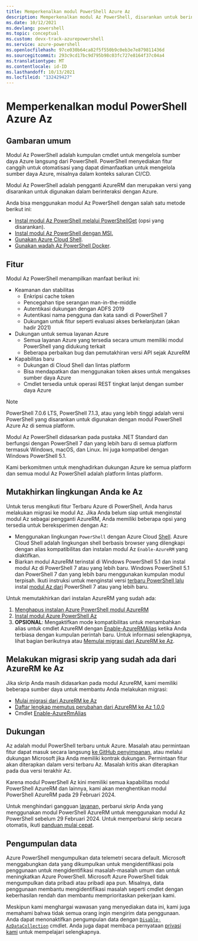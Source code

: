 ```yaml
---
title: Memperkenalkan modul PowerShell Azure Az
description: Memperkenalkan modul Az PowerShell, disarankan untuk berinteraksi dengan Azure, dan pengganti modul PowerShell AzureRM.
ms.date: 10/12/2021
ms.devlang: powershell
ms.topic: conceptual
ms.custom: devx-track-azurepowershell
ms.service: azure-powershell
ms.openlocfilehash: 97ce030b64ca82f5f550b9c0eb3e7e879811436d
ms.sourcegitcommit: 293c9cd17bc9d795b98c03fc727e8164f37c04a4
ms.translationtype: MT
ms.contentlocale: id-ID
ms.lasthandoff: 10/13/2021
ms.locfileid: "132429427"
---
```

# <a name="introducing-the-azure-az-powershell-module"></a>Memperkenalkan modul PowerShell Azure Az

## <a name="overview"></a>Gambaran umum

Modul Az PowerShell adalah kumpulan cmdlet untuk mengelola sumber daya Azure langsung dari PowerShell.
PowerShell menyediakan fitur canggih untuk otomatisasi yang dapat dimanfaatkan untuk mengelola sumber daya Azure, misalnya dalam konteks saluran CI/CD.

Modul Az PowerShell adalah pengganti AzureRM dan merupakan versi yang disarankan untuk digunakan dalam berinteraksi dengan Azure.

Anda bisa menggunakan modul Az PowerShell dengan salah satu metode berikut ini:

* [Instal modul Az PowerShell melalui PowerShellGet](install-az-ps.md) (opsi yang disarankan).
* [Instal modul Az PowerShell dengan MSI.](install-az-ps-msi.md)
* [Gunakan Azure Cloud Shell](/azure/cloud-shell/overview).
* [Gunakan wadah Az PowerShell Docker](azureps-in-docker.md).

## <a name="features"></a>Fitur

Modul Az PowerShell menampilkan manfaat berikut ini:

* Keamanan dan stabilitas
  * Enkripsi cache token
  * Pencegahan tipe serangan man-in-the-middle
  * Autentikasi dukungan dengan ADFS 2019
  * Autentikasi nama pengguna dan kata sandi di PowerShell 7
  * Dukungan untuk fitur seperti evaluasi akses berkelanjutan (akan hadir 2021)
* Dukungan untuk semua layanan Azure
  * Semua layanan Azure yang tersedia secara umum memiliki modul PowerShell yang didukung terkait
  * Beberapa perbaikan bug dan pemutakhiran versi API sejak AzureRM
* Kapabilitas baru
  * Dukungan di Cloud Shell dan lintas platform
  * Bisa mendapatkan dan menggunakan token akses untuk mengakses sumber daya Azure
  * Cmdlet tersedia untuk operasi REST tingkat lanjut dengan sumber daya Azure

> [!NOTE]
> PowerShell 7.0.6 LTS, PowerShell 7.1.3, atau yang lebih tinggi adalah versi PowerShell yang disarankan untuk digunakan dengan modul PowerShell Azure Az di semua platform.

Modul Az PowerShell didasarkan pada pustaka .NET Standard dan berfungsi dengan PowerShell 7 dan yang lebih baru di semua platform termasuk Windows, macOS, dan Linux. Ini juga kompatibel dengan Windows PowerShell 5.1.

Kami berkomitmen untuk menghadirkan dukungan Azure ke semua platform dan semua modul Az PowerShell adalah platform lintas platform.

## <a name="upgrade-your-environment-to-az"></a>Mutakhirkan lingkungan Anda ke Az

Untuk terus mengikuti fitur Terbaru Azure di PowerShell, Anda harus melakukan migrasi ke modul Az. Jika Anda belum siap untuk menginstal modul Az sebagai pengganti AzureRM, Anda memiliki beberapa opsi yang tersedia untuk bereksperimen dengan Az:

* Menggunakan lingkungan `PowerShell` dengan Azure Cloud [Shell](/azure/cloud-shell/overview). Azure Cloud Shell adalah lingkungan shell berbasis browser yang dilengkapi dengan alias kompatibilitas dan instalan modul Az `Enable-AzureRM` yang diaktifkan.
* Biarkan modul AzureRM terinstal di Windows PowerShell 5.1 dan instal modul Az di PowerShell 7 atau yang lebih baru. Windows PowerShell 5.1 dan PowerShell 7 dan yang lebih baru menggunakan kumpulan modul terpisah. Ikuti instruksi untuk menginstal versi [terbaru PowerShell lalu](/powershell/scripting/install/installing-powershell) instal [modul Az dari](install-az-ps.md) PowerShell 7 atau yang lebih baru.

Untuk memutakhirkan dari instalan AzureRM yang sudah ada:

1. [Menghapus instalan Azure PowerShell modul AzureRM](/powershell/azure/uninstall-az-ps#uninstall-the-azurerm-module)
1. [Instal modul Azure PowerShell Az](install-az-ps.md)
1. **OPSIONAL**: Mengaktifkan mode kompatibilitas untuk menambahkan alias untuk cmdlet AzureRM dengan [Enable-AzureRMAlias](/powershell/module/az.accounts/enable-azurermalias) ketika Anda terbiasa dengan kumpulan perintah baru. Untuk informasi selengkapnya, lihat bagian berikutnya atau [Memulai migrasi dari AzureRM ke Az](migrate-from-azurerm-to-az.md).

## <a name="migrate-existing-scripts-from-azurerm-to-az"></a>Melakukan migrasi skrip yang sudah ada dari AzureRM ke Az

Jika skrip Anda masih didasarkan pada modul AzureRM, kami memiliki beberapa sumber daya untuk membantu Anda melakukan migrasi:

* [Mulai migrasi dari AzureRM ke Az](migrate-from-azurerm-to-az.md)
* [Daftar lengkap memutus perubahan dari AzureRM ke Az 1.0.0](migrate-az-1.0.0.md)
* Cmdlet [Enable-AzureRmAlias](/powershell/module/az.accounts/enable-azurermalias)

## <a name="supportability"></a>Dukungan

Az adalah modul PowerShell terbaru untuk Azure. Masalah atau permintaan fitur dapat masuk secara langsung [ke GitHub penyimpanan](https://github.com/Azure/azure-powershell), atau melalui dukungan Microsoft jika Anda memiliki kontrak dukungan. Permintaan fitur akan diterapkan dalam versi terbaru Az. Masalah kritis akan diterapkan pada dua versi terakhir Az.

Karena modul PowerShell Az kini memiliki semua kapabilitas modul PowerShell AzureRM dan lainnya, kami akan menghentikan modul PowerShell AzureRM pada 29 Februari 2024.

Untuk menghindari gangguan [layanan,](https://aka.ms/azpsmigrate) perbarui skrip Anda yang menggunakan modul PowerShell AzureRM untuk menggunakan modul Az PowerShell sebelum 29 Februari 2024. Untuk memperbarui skrip secara otomatis, ikuti [panduan mulai cepat](/powershell/azure/quickstart-migrate-azurerm-to-az-automatically).

## <a name="data-collection"></a>Pengumpulan data

Azure PowerShell mengumpulkan data telemetri secara default. Microsoft menggabungkan data yang dikumpulkan untuk mengidentifikasi pola penggunaan untuk mengidentifikasi masalah-masalah umum dan untuk meningkatkan Azure PowerShell.
Microsoft Azure PowerShell tidak mengumpulkan data pribadi atau pribadi apa pun. Misalnya, data penggunaan membantu mengidentifikasi masalah seperti cmdlet dengan keberhasilan rendah dan membantu memprioritaskan pekerjaan kami.

Meskipun kami menghargai wawasan yang menyediakan data ini, kami juga memahami bahwa tidak semua orang ingin mengirim data penggunaan. Anda dapat menonaktifkan pengumpulan data dengan [`Disable-AzDataCollection`](/powershell/module/az.accounts/disable-azdatacollection) cmdlet. Anda juga dapat membaca pernyataan [privasi kami](https://privacy.microsoft.com/privacystatement) untuk mempelajari selengkapnya.
